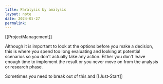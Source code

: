 ```yaml
---
title: Paralysis by analysis
layout: note
date: 2024-05-27
permalink:
---
```

[[ProjectManagement]]

Although it is important to look at the options before you make a decision, this is where you spend too long evaluating  and looking at potential scenarios so you don't actually take any action. Either you don't leave enough time to implement the result or you never move on from the analysis or research phase. 

Sometimes you need to break out of this and [[Just-Start]]
